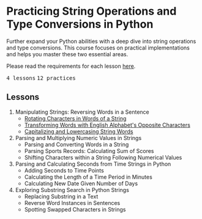# Practicing String Operations and Type Conversions in Python

Further expand your Python abilities with a deep dive into string operations and type conversions.
This course focuses on practical implementations and helps you master these two essential areas.

Please read the requirements for each lesson [here](REQUIREMENTS.md).

<kbd>4 lessons</kbd> <kbd>12 practices</kbd>

## Lessons

1. Manipulating Strings: Reversing Words in a Sentence
   - [Rotating Characters in Words of a String](01-rotate_characters.py)
   - [Transforming Words with English Alphabet's Opposite Characters](02-opposite_characters.py)
   - [Capitalizing and Lowercasing String Words](03-transform_case.py)
2. Parsing and Multiplying Numeric Values in Strings
   - Parsing and Converting Words in a String
   - Parsing Sports Records: Calculating Sum of Scores
   - Shifting Characters within a String Following Numerical Values
3. Parsing and Calculating Seconds from Time Strings in Python
   - Adding Seconds to Time Points
   - Calculating the Length of a Time Period in Minutes
   - Calculating New Date Given Number of Days
4. Exploring Substring Search in Python Strings
   - Replacing Substring in a Text
   - Reverse Word Instances in Sentences
   - Spotting Swapped Characters in Strings